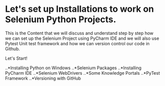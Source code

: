 # Let's set up Installations to work on Selenium Python Projects.

This is the Content that we will discuss and understand step by step how we can set up the Selenium Project using PyCharm IDE 
and we will also use Pytest Unit test framework and how we can version control our code in Github.

Let's Start!

..*Installing Python on Windows
..*Selenium Packages
..*Installing PyCharm IDE
..*Selenium WebDrivers
..*Some Knowledge Portals
..*PyTest Framework
..*Versioning with GitHub
